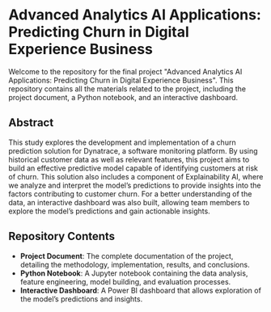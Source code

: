 # Advanced Analytics AI Applications: Predicting Churn in Digital Experience Business

Welcome to the repository for the final project "Advanced Analytics AI Applications: Predicting Churn in Digital Experience Business". This repository contains all the materials related to the project, including the project document, a Python notebook, and an interactive dashboard.

## Abstract

This study explores the development and implementation of a churn prediction solution for Dynatrace, a software monitoring platform. By using historical customer data as well as relevant features, this project aims to build an effective predictive model capable of identifying customers at risk of churn. This solution also includes a component of Explainability AI, where we analyze and interpret the model’s predictions to provide insights into the factors contributing to customer churn. For a better understanding of the data, an interactive dashboard was also built, allowing team members to explore the model’s predictions and gain actionable insights.

## Repository Contents

- **Project Document**: The complete documentation of the project, detailing the methodology, implementation, results, and conclusions.
- **Python Notebook**: A Jupyter notebook containing the data analysis, feature engineering, model building, and evaluation processes.
- **Interactive Dashboard**: A Power BI dashboard that allows exploration of the model’s predictions and insights.
